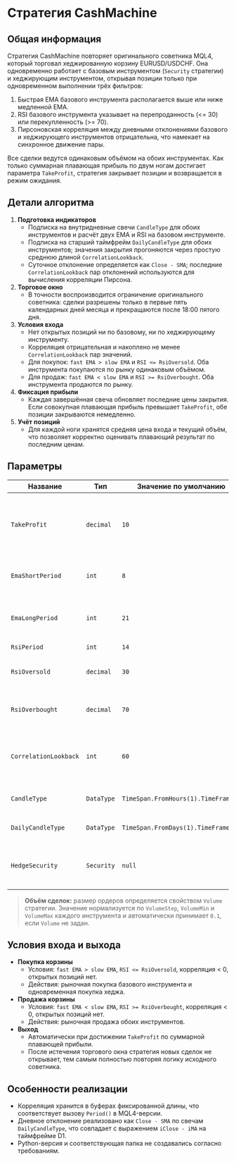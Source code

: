 # Стратегия CashMachine

## Общая информация
Стратегия CashMachine повторяет оригинального советника MQL4, который торговал хеджированную корзину EURUSD/USDCHF. Она одновременно работает с базовым инструментом (`Security` стратегии) и хеджирующим инструментом, открывая позиции только при одновременном выполнении трёх фильтров:

1. Быстрая EMA базового инструмента располагается выше или ниже медленной EMA.
2. RSI базового инструмента указывает на перепроданность (<= 30) или перекупленность (>= 70).
3. Пирсоновская корреляция между дневными отклонениями базового и хеджирующего инструментов отрицательна, что намекает на синхронное движение пары.

Все сделки ведутся одинаковым объёмом на обоих инструментах. Как только суммарная плавающая прибыль по двум ногам достигает параметра `TakeProfit`, стратегия закрывает позиции и возвращается в режим ожидания.

## Детали алгоритма
1. **Подготовка индикаторов**
   - Подписка на внутридневные свечи `CandleType` для обоих инструментов и расчёт двух EMA и RSI на базовом инструменте.
   - Подписка на старший таймфрейм `DailyCandleType` для обоих инструментов; значения закрытия прогоняются через простую среднюю длиной `CorrelationLookback`.
   - Суточное отклонение определяется как `Close - SMA`; последние `CorrelationLookback` пар отклонений используются для вычисления корреляции Пирсона.
2. **Торговое окно**
   - В точности воспроизводится ограничение оригинального советника: сделки разрешены только в первые пять календарных дней месяца и прекращаются после 18:00 пятого дня.
3. **Условия входа**
   - Нет открытых позиций ни по базовому, ни по хеджирующему инструменту.
   - Корреляция отрицательная и накоплено не менее `CorrelationLookback` пар значений.
   - Для покупок: `fast EMA > slow EMA` и `RSI <= RsiOversold`. Оба инструмента покупаются по рынку одинаковым объёмом.
   - Для продаж: `fast EMA < slow EMA` и `RSI >= RsiOverbought`. Оба инструмента продаются по рынку.
4. **Фиксация прибыли**
   - Каждая завершённая свеча обновляет последние цены закрытия. Если совокупная плавающая прибыль превышает `TakeProfit`, обе позиции закрываются немедленно.
5. **Учёт позиций**
   - Для каждой ноги хранятся средняя цена входа и текущий объём, что позволяет корректно оценивать плавающий результат по последним ценам.

## Параметры
| Название | Тип | Значение по умолчанию | Описание |
| --- | --- | --- | --- |
| `TakeProfit` | `decimal` | `10` | Суммарная плавающая прибыль, при достижении которой закрываются обе позиции. |
| `EmaShortPeriod` | `int` | `8` | Период быстрой EMA на базовом инструменте. |
| `EmaLongPeriod` | `int` | `21` | Период медленной EMA на базовом инструменте. |
| `RsiPeriod` | `int` | `14` | Период RSI. |
| `RsiOversold` | `decimal` | `30` | Порог RSI для разрешения длинных позиций. |
| `RsiOverbought` | `decimal` | `70` | Порог RSI для разрешения коротких позиций. |
| `CorrelationLookback` | `int` | `60` | Количество дневных отклонений, участвующих в расчёте корреляции. |
| `CandleType` | `DataType` | `TimeSpan.FromHours(1).TimeFrame()` | Внутридневные свечи для EMA и RSI. |
| `DailyCandleType` | `DataType` | `TimeSpan.FromDays(1).TimeFrame()` | Дневные свечи для статистики корреляции. |
| `HedgeSecurity` | `Security` | `null` | Хеджирующий инструмент. Нужно задать перед запуском. |

> **Объём сделок:** размер ордеров определяется свойством `Volume` стратегии. Значение нормализуется по `VolumeStep`, `VolumeMin` и `VolumeMax` каждого инструмента и автоматически принимает `0.1`, если `Volume` не задан.

## Условия входа и выхода
- **Покупка корзины**
  - Условия: `fast EMA > slow EMA`, `RSI <= RsiOversold`, корреляция < 0, открытых позиций нет.
  - Действия: рыночная покупка базового инструмента и одновременная покупка хеджа.
- **Продажа корзины**
  - Условия: `fast EMA < slow EMA`, `RSI >= RsiOverbought`, корреляция < 0, открытых позиций нет.
  - Действия: рыночная продажа обоих инструментов.
- **Выход**
  - Автоматически при достижении `TakeProfit` по суммарной плавающей прибыли.
  - После истечения торгового окна стратегия новых сделок не открывает, тем самым полностью повторяя логику исходного советника.

## Особенности реализации
- Корреляция хранится в буферах фиксированной длины, что соответствует вызову `Period()` в MQL4-версии.
- Дневное отклонение реализовано как `Close - SMA` по свечам `DailyCandleType`, что совпадает с выражением `iClose - iMA` на таймфрейме D1.
- Python-версия и соответствующая папка не создавались согласно требованиям.
